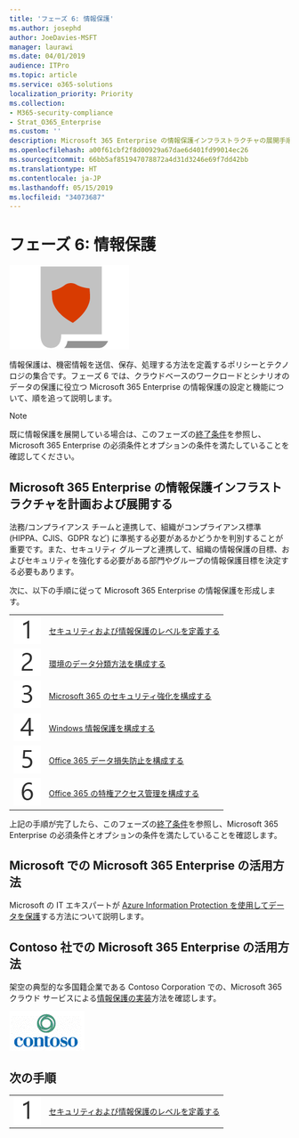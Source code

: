 ```yaml
---
title: 'フェーズ 6: 情報保護'
ms.author: josephd
author: JoeDavies-MSFT
manager: laurawi
ms.date: 04/01/2019
audience: ITPro
ms.topic: article
ms.service: o365-solutions
localization_priority: Priority
ms.collection:
- M365-security-compliance
- Strat_O365_Enterprise
ms.custom: ''
description: Microsoft 365 Enterprise の情報保護インフラストラクチャの展開手順。
ms.openlocfilehash: a00f61cbf2f8d00929a67dae6d401fd99014ec26
ms.sourcegitcommit: 66bb5af851947078872a4d31d3246e69f7dd42bb
ms.translationtype: HT
ms.contentlocale: ja-JP
ms.lasthandoff: 05/15/2019
ms.locfileid: "34073687"
---
```

# <a name="phase-6-information-protection"></a>フェーズ 6: 情報保護

![](./media/deploy-foundation-infrastructure/infoprotection_icon.png)

情報保護は、機密情報を送信、保存、処理する方法を定義するポリシーとテクノロジの集合です。フェーズ 6 では、クラウドベースのワークロードとシナリオのデータの保護に役立つ Microsoft 365 Enterprise の情報保護の設定と機能について、順を追って説明します。

>[!Note]
>既に情報保護を展開している場合は、このフェーズの[終了条件](infoprotect-exit-criteria.md)を参照し、Microsoft 365 Enterprise の必須条件とオプションの条件を満たしていることを確認してください。
>

## <a name="plan-and-deploy-your-microsoft-365-enterprise-information-protection-infrastructure"></a>Microsoft 365 Enterprise の情報保護インフラストラクチャを計画および展開する 

法務/コンプライアンス チームと連携して、組織がコンプライアンス標準 (HIPPA、CJIS、GDPR など) に準拠する必要があるかどうかを判別することが重要です。また、セキュリティ グループと連携して、組織の情報保護の目標、およびセキュリティを強化する必要がある部門やグループの情報保護目標を決定する必要もあります。

次に、以下の手順に従って Microsoft 365 Enterprise の情報保護を形成します。

|||
|:-------|:-----|
|![](./media/stepnumbers/Step1.png)|[セキュリティおよび情報保護のレベルを定義する](infoprotect-define-sec-infoprotect-levels.md)|
|![](./media/stepnumbers/Step2.png)|[環境のデータ分類方法を構成する](infoprotect-configure-classification.md)|
|![](./media/stepnumbers/Step3.png)|[Microsoft 365 のセキュリティ強化を構成する](infoprotect-configure-increased-security-office-365.md)|
|![](./media/stepnumbers/Step4.png)|[Windows 情報保護を構成する](infoprotect-deploy-windows-information-protection.md)|
|![](./media/stepnumbers/Step5.png)|[Office 365 データ損失防止を構成する](infoprotect-data-loss-prevention.md)|
|![](./media/stepnumbers/Step6.png)|[Office 365 の特権アクセス管理を構成する](infoprotect-configure-privileged-access-management.md)|


上記の手順が完了したら、このフェーズの[終了条件](infoprotect-exit-criteria.md)を参照し、Microsoft 365 Enterprise の必須条件とオプションの条件を満たしていることを確認します。

## <a name="how-microsoft-does-microsoft-365-enterprise"></a>Microsoft での Microsoft 365 Enterprise の活用方法

Microsoft の IT エキスパートが [Azure Information Protection を使用してデータを保護](https://www.microsoft.com/en-us/itshowcase/deploying-and-managing-microsoft-365#primaryR9)する方法について説明します。

## <a name="how-contoso-did-microsoft-365-enterprise"></a>Contoso 社での Microsoft 365 Enterprise の活用方法

架空の典型的な多国籍企業である Contoso Corporation での、Microsoft 365 クラウド サービスによる[情報保護の実装](contoso-info-protect.md)方法を確認します。

![](./media/contoso-overview/contoso-icon.png)

## <a name="next-step"></a>次の手順

|||
|:-------|:-----|
|![](./media/stepnumbers/Step1.png)|[セキュリティおよび情報保護のレベルを定義する](infoprotect-define-sec-infoprotect-levels.md)|

